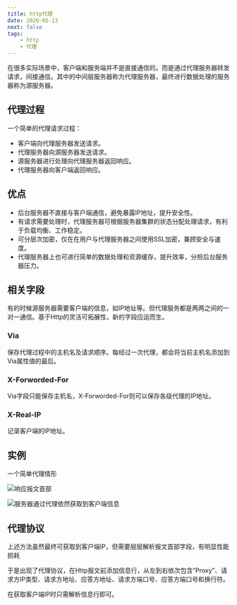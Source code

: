 ```yaml
---
title: http代理
date: 2020-05-13
next: false
tags:
    - http
    - 代理
---
```


在很多实际场景中，客户端和服务端并不是直接通信的。而是通过代理服务器转发请求，间接通信。其中的中间层服务器称为代理服务器，最终进行数据处理的服务器称为源服务器。
## 代理过程
一个简单的代理请求过程：
- 客户端向代理服务器发送请求。
- 代理服务器向源服务器发送请求。
- 源服务器进行处理向代理服务器返回响应。
- 代理服务器向客户端返回响应。

## 优点
- 后台服务器不直接与客户端通信，避免暴露IP地址，提升安全性。
- 有请求需要处理时，代理服务器可根据服务器集群的状态分配处理请求，有利于负载均衡、工作稳定。
- 可分层次加密，仅在在用户与代理服务器之间使用SSL加密，兼顾安全与速度。
- 代理服务器上也可进行简单的数据处理和资源缓存，提升效率，分担后台服务器压力。
## 相关字段
有的时候源服务器需要客户端的信息，如IP地址等。但代理服务都是两两之间的一对一通信。基于Http的灵活可拓展性，新的字段应运而生。
### Via
保存代理过程中的主机名及请求顺序。每经过一次代理，都会将当前主机名添加到Via属性值的最后。
### X-Forworded-For
Via字段只能保存主机名，X-Forworded-For则可以保存各级代理的IP地址。
### X-Real-IP
记录客户端的IP地址。
## 实例
一个简单代理情形

![响应报文首部](~@blogImg/proxy-res.png)

![服务器通过代理依然获取到客户端信息](~@blogImg/proxy-getInfo.png)
## 代理协议
上述方法虽然最终可获取到客户端IP，但需要层层解析报文首部字段，有明显性能损耗

于是出现了代理协议，在Http报文前添加信息行，从左到右依次包含“Proxy”、请求方IP类型、请求方地址、应答方地址、请求方端口号、应答方端口号和换行符。

在获取客户端IP时只需解析信息行即可。




